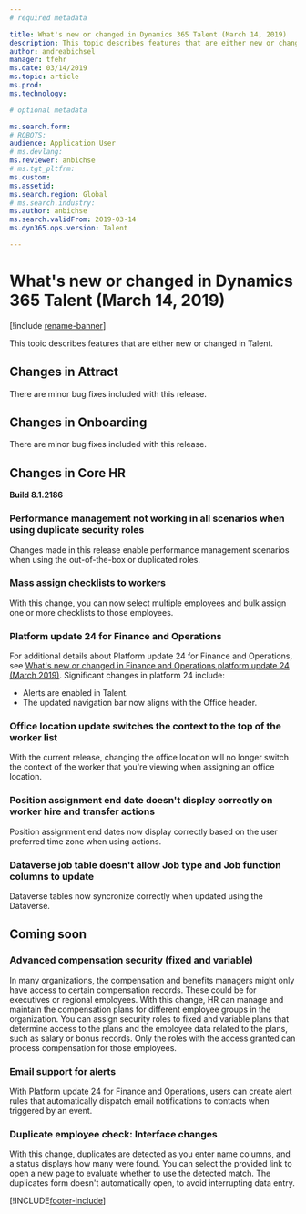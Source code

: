 ```yaml
---
# required metadata

title: What's new or changed in Dynamics 365 Talent (March 14, 2019)
description: This topic describes features that are either new or changed in Microsoft Dynamics 365 Talent for March 14, 2019.
author: andreabichsel
manager: tfehr
ms.date: 03/14/2019
ms.topic: article
ms.prod: 
ms.technology: 

# optional metadata

ms.search.form: 
# ROBOTS: 
audience: Application User
# ms.devlang: 
ms.reviewer: anbichse
# ms.tgt_pltfrm: 
ms.custom: 
ms.assetid: 
ms.search.region: Global
# ms.search.industry: 
ms.author: anbichse
ms.search.validFrom: 2019-03-14
ms.dyn365.ops.version: Talent

---
```

# What's new or changed in Dynamics 365 Talent (March 14, 2019)

[!include [rename-banner](~/includes/cc-data-platform-banner.md)]

This topic describes features that are either new or changed in Talent.

## Changes in Attract
There are minor bug fixes included with this release.

## Changes in Onboarding
There are minor bug fixes included with this release.

## Changes in Core HR
**Build 8.1.2186**

### Performance management not working in all scenarios when using duplicate security roles
Changes made in this release enable performance management scenarios when using the out-of-the-box or duplicated roles.

### Mass assign checklists to workers
With this change, you can now select multiple employees and bulk assign one or more checklists to those employees. 

### Platform update 24 for Finance and Operations
For additional details about Platform update 24 for Finance and Operations, see [What's new or changed in Finance and Operations platform update 24 (March 2019)](https://docs.microsoft.com/dynamics365/unified-operations/fin-and-ops/get-started/whats-new-platform-update-24). Significant changes in platform 24 include: 

- Alerts are enabled in Talent.
- The updated navigation bar now aligns with the Office header.

### Office location update switches the context to the top of the worker list
With the current release, changing the office location will no longer switch the context of the worker that you're viewing when assigning an office location.

### Position assignment end date doesn't display correctly on worker hire and transfer actions
Position assignment end dates now display correctly based on the user preferred time zone when using actions.

### Dataverse job table doesn't allow Job type and Job function columns to update
Dataverse tables now syncronize correctly when updated using the Dataverse.

## Coming soon

###  Advanced compensation security (fixed and variable)
In many organizations, the compensation and benefits managers might only have access to certain compensation records. These could be for executives or regional employees. With this change, HR can manage and maintain the compensation plans for different employee groups in the organization. You can assign security roles to fixed and variable plans that determine access to the plans and the employee data related to the plans, such as salary or bonus records. Only the roles with the access granted can process compensation for those employees.

###  Email support for alerts
With Platform update 24 for Finance and Operations, users can create alert rules that automatically dispatch email notifications to contacts when triggered by an event.

### Duplicate employee check: Interface changes
With this change, duplicates are detected as you enter name columns, and a status displays how many were found. You can select the provided link to open a new page to evaluate whether to use the detected match. The duplicates form doesn't automatically open, to avoid interrupting data entry.


[!INCLUDE[footer-include](../includes/footer-banner.md)]